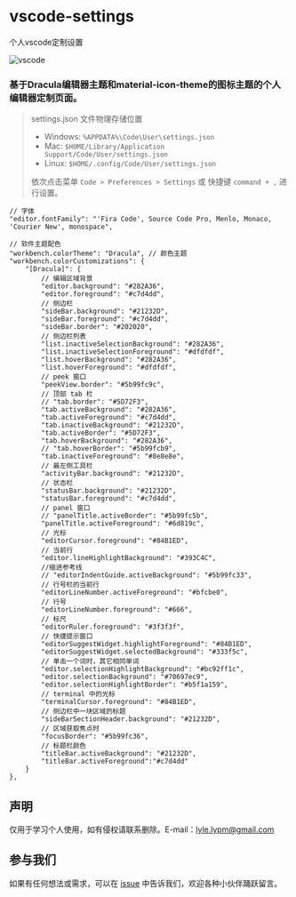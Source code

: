 # vscode-settings
个人vscode定制设置

![vscode](https://ae01.alicdn.com/kf/H87a8d6b48c4b40259b4a4007806638b7g.png)



### 基于Dracula编辑器主题和material-icon-theme的图标主题的个人编辑器定制页面。



> settings.json 文件物理存储位置
>
> - Windows: `%APPDATA%\Code\User\settings.json`
> - Mac: `$HOME/Library/Application Support/Code/User/settings.json`
> - Linux: `$HOME/.config/Code/User/settings.json`
>
> 依次点击菜单 `Code > Preferences > Settings` 或 快捷键 `command + ,` 进行设置。

    // 字体
    "editor.fontFamily": "'Fira Code', Source Code Pro, Menlo, Monaco, 'Courier New', monospace",

    // 软件主题配色
    "workbench.colorTheme": "Dracula", // 颜色主题
    "workbench.colorCustomizations": {
        "[Dracula]": {
            // 编辑区域背景
            "editor.background": "#282A36",
            "editor.foreground": "#c7d4dd",
            // 侧边栏
            "sideBar.background": "#21232D",
            "sideBar.foreground": "#c7d4dd",
            "sideBar.border": "#202020",
            // 侧边栏列表
            "list.inactiveSelectionBackground": "#282A36",
            "list.inactiveSelectionForeground": "#dfdfdf",
            "list.hoverBackground": "#282A36",
            "list.hoverForeground": "#dfdfdf",
            // peek 窗口
            "peekView.border": "#5b99fc9c",
            // 顶部 tab 栏
            // "tab.border": "#5D72F3",
            "tab.activeBackground": "#282A36",
            "tab.activeForeground": "#c7d4dd",
            "tab.inactiveBackground": "#21232D",
            "tab.activeBorder": "#5D72F3",
            "tab.hoverBackground": "#282A36",
            // "tab.hoverBorder": "#5b99fcb9",
            "tab.inactiveForeground": "#8e8e8e",
            // 最左侧工具栏
            "activityBar.background": "#21232D",
            // 状态栏
            "statusBar.background": "#21232D",
            "statusBar.foreground": "#c7d4dd",
            // panel 窗口
            // "panelTitle.activeBorder": "#5b99fc5b",
            "panelTitle.activeForeground": "#6d819c",
            // 光标
            "editorCursor.foreground": "#84B1ED",
            // 当前行
            "editor.lineHighlightBackground": "#393C4C",
            //缩进参考线
            // "editorIndentGuide.activeBackground": "#5b99fc33",
            // 行号栏的当前行
            "editorLineNumber.activeForeground": "#bfcbe0",
            // 行号
            "editorLineNumber.foreground": "#666",
            // 标尺
            "editorRuler.foreground": "#3f3f3f",
            // 快捷提示窗口
            "editorSuggestWidget.highlightForeground": "#84B1ED",
            "editorSuggestWidget.selectedBackground": "#333f5c",
            // 单击一个词时，其它相同单词
            "editor.selectionHighlightBackground": "#bc92ff1c",
            "editor.selectionBackground": "#70697ec9",
            "editor.selectionHighlightBorder": "#b5f1a159",
            // terminal 中的光标
            "terminalCursor.foreground": "#84B1ED",
            // 侧边栏中一块区域的标题
            "sideBarSectionHeader.background": "#21232D",
            // 区域获取焦点时
            "focusBorder": "#5b99fc36",
            // 标题栏颜色
            "titleBar.activeBackground": "#21232D",
            "titleBar.activeForeground":"#c7d4dd"
        }
    },



## 声明

仅用于学习个人使用，如有侵权请联系删除。E-mail：[lyle.lypm@gmail.com](mailto:lyle.lypm@gmail.com)

## 参与我们

如果有任何想法或需求，可以在 [issue](https://github.com/tickmao/vscode-settings/issues) 中告诉我们，欢迎各种小伙伴踊跃留言。